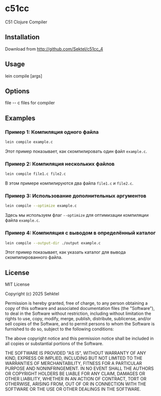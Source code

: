 # c51cc

C51 Clojure Compiler

## Installation

Download from http://github.com/Sektel/c51cc_4

## Usage

lein compile [args]

## Options

file -- c files for compiler

## Examples

### Пример 1: Компиляция одного файла
```bash
lein compile example.c
```
Этот пример показывает, как скомпилировать один файл `example.c`.

### Пример 2: Компиляция нескольких файлов
```bash
lein compile file1.c file2.c
```
В этом примере компилируются два файла `file1.c` и `file2.c`.

### Пример 3: Использование дополнительных аргументов
```bash
lein compile --optimize example.c
```
Здесь мы используем флаг `--optimize` для оптимизации компиляции файла `example.c`.

### Пример 4: Компиляция с выводом в определённый каталог
```bash
lein compile --output-dir ./output example.c
```
Этот пример показывает, как указать каталог для вывода скомпилированного файла.

## License

MIT License

Copyright (c) 2025 Sehktel

Permission is hereby granted, free of charge, to any person obtaining a copy of this software and associated documentation files (the "Software"), to deal in the Software without restriction, including without limitation the rights to use, copy, modify, merge, publish, distribute, sublicense, and/or sell copies of the Software, and to permit persons to whom the Software is furnished to do so, subject to the following conditions:

The above copyright notice and this permission notice shall be included in all copies or substantial portions of the Software.

THE SOFTWARE IS PROVIDED "AS IS", WITHOUT WARRANTY OF ANY KIND, EXPRESS OR IMPLIED, INCLUDING BUT NOT LIMITED TO THE WARRANTIES OF MERCHANTABILITY, FITNESS FOR A PARTICULAR PURPOSE AND NONINFRINGEMENT. IN NO EVENT SHALL THE AUTHORS OR COPYRIGHT HOLDERS BE LIABLE FOR ANY CLAIM, DAMAGES OR OTHER LIABILITY, WHETHER IN AN ACTION OF CONTRACT, TORT OR OTHERWISE, ARISING FROM, OUT OF OR IN CONNECTION WITH THE SOFTWARE OR THE USE OR OTHER DEALINGS IN THE SOFTWARE.
